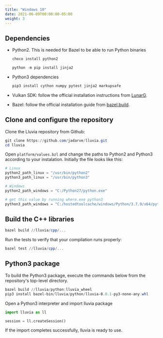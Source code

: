 ```yaml
---
title: "Windows 10"
date: 2021-06-09T00:00:00-05:00
weight: 3
---
```


## Dependencies

* Python2. This is needed for Bazel to be able to run Python binaries

    ```powershell
    choco install python2

    python -m pip install jinja2
    ```

* Python3 dependencies

    ```powershell
    pip3 install cython numpy pytest jinja2 markupsafe
    ```

* Vulkan SDK: follow the official installation instructions from [LunarG](https://vulkan.lunarg.com/sdk/home#windows).

* Bazel: follow the official installation guide from [bazel.build](https://docs.bazel.build/versions/4.1.0/install-windows.html).


## Clone and configure the repository

Clone the Lluvia repository from Github:

```powershell
git clone https://github.com/jadarve/lluvia.git
cd lluvia
```

Open `platform/values.bzl` and change the paths to Python2 and Python3 according to your instalation. Initially the file looks like this:

```python
# Linux
python2_path_linux = "/usr/bin/python2"
python3_path_linux = "/usr/bin/python3"

# Windows
python2_path_windows = "C:/Python27/python.exe"

# get this value by running where.exe python3
python3_path_windows = "C:/hostedtoolcache/windows/Python/3.7.9/x64/python3.exe"
```

## Build the C++ libraries

```powershell
bazel build //lluvia/cpp/...
```
Run the tests to verify that your compilation runs properly:

```powershell
bazel test //lluvia/cpp/...
```


## Python3 package

To build the Python3 package, execute the commands below from the repository's top-level directory.

```powershell
bazel build //lluvia/python:lluvia_wheel
pip3 install bazel-bin/lluvia/python/lluvia-0.0.1-py3-none-any.whl
```

Open a Python3 interpreter and import lluvia package

```python 
import lluvia as ll

session = ll.createSession()
```

If the import completes successfully, lluvia is ready to use.
